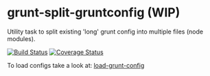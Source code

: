 grunt-split-gruntconfig (WIP)
=============================

Utility task to split existing 'long' grunt config into multiple files (node modules).

[![Build Status](https://travis-ci.org/rbarilani/grunt-split-gruntconfig.svg?branch=master)](https://travis-ci.org/rbarilani/grunt-split-gruntconfig?branch=master)
[![Coverage Status](https://coveralls.io/repos/rbarilani/grunt-split-gruntconfig/badge.svg?branch=master)](https://coveralls.io/r/rbarilani/grunt-split-gruntconfig?branch=master)

To load configs take a look at: [load-grunt-config](https://github.com/firstandthird/load-grunt-config)
